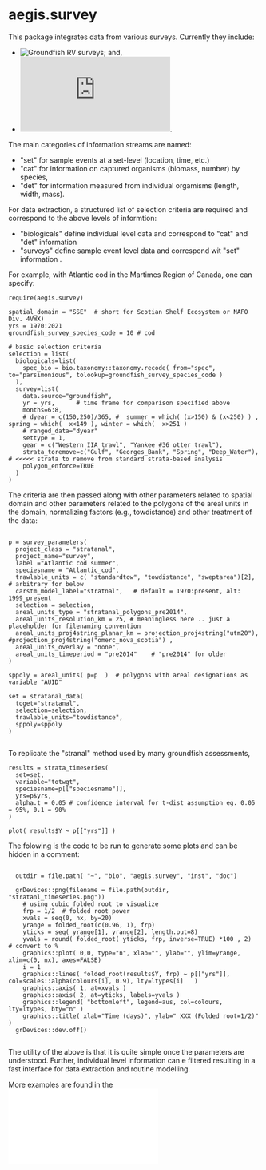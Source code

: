 
# aegis.survey

This package integrates data from various surveys. Currently they include:

- ![Groundfish RV surveys](https://github.com/jae0/aegis.survey/blob/master/R/groundfish_survey_db.R); and,
- ![Snow crab surveys](https://github.com/jae0/bio.snowcrab/blob/master/README.md).

<!--
- ![Nova Scotia Zone 1 Western](./inst/doc/Nova%20Scotia%20__%20Zone%201%20-%20Western/README.md) -->

The main categories of information streams are named:
- "set" for sample events at a set-level (location, time, etc.)
- "cat" for information on captured organisms (biomass, number) by species,
- "det" for information measured from individual orgamisms (length, width, mass).

For data extraction, a structured list of selection criteria are required and correspond to the above levels of informtion:
- "biologicals" define individual level data and correspond to "cat" and "det" information
- "surveys" define sample event level data and correspond wit "set" information .


For example, with Atlantic cod in the Martimes Region of Canada, one can specify:

```
require(aegis.survey)

spatial_domain = "SSE"  # short for Scotian Shelf Ecosystem or NAFO Div. 4VWX)
yrs = 1970:2021
groundfish_survey_species_code = 10 # cod

# basic selection criteria
selection = list(
  biologicals=list(
    spec_bio = bio.taxonomy::taxonomy.recode( from="spec", to="parsimonious", tolookup=groundfish_survey_species_code )
  ),
  survey=list(
    data.source="groundfish",
    yr = yrs,      # time frame for comparison specified above
    months=6:8,
    # dyear = c(150,250)/365, #  summer = which( (x>150) & (x<250) ) , spring = which(  x<149 ), winter = which(  x>251 )
    # ranged_data="dyear"
    settype = 1,
    gear = c("Western IIA trawl", "Yankee #36 otter trawl"),
    strata_toremove=c("Gulf", "Georges_Bank", "Spring", "Deep_Water"),  # <<<<< strata to remove from standard strata-based analysis
    polygon_enforce=TRUE
  )
)

```

The criteria are then passed along with other parameters related to spatial domain and other parameters related to the polygons of the areal units in the domain, normalizing factors (e.g., towdistance) and other treatment of the data:

```

p = survey_parameters(
  project_class = "stratanal",
  project_name="survey",
  label ="Atlantic cod summer",
  speciesname = "Atlantic_cod",
  trawlable_units = c( "standardtow", "towdistance", "sweptarea")[2],  # arbitrary for below
  carstm_model_label="stratnal",   # default = 1970:present, alt: 1999_present
  selection = selection,
  areal_units_type = "stratanal_polygons_pre2014",
  areal_units_resolution_km = 25, # meaningless here .. just a placeholder for filenaming convention
  areal_units_proj4string_planar_km = projection_proj4string("utm20"), #projection_proj4string("omerc_nova_scotia") ,
  areal_units_overlay = "none",
  areal_units_timeperiod = "pre2014"    # "pre2014" for older
)

sppoly = areal_units( p=p  )  # polygons with areal designations as variable "AUID"

set = stratanal_data(
  toget="stratanal",
  selection=selection,
  trawlable_units="towdistance",
  sppoly=sppoly
)


```

To replicate the "stranal" method used by many groundfish assessments,

```
results = strata_timeseries(
  set=set,
  variable="totwgt",
  speciesname=p[["speciesname"]],
  yrs=p$yrs,
  alpha.t = 0.05 # confidence interval for t-dist assumption eg. 0.05 = 95%, 0.1 = 90%
)

plot( results$Y ~ p[["yrs"]] )

```


The folowing is the code to be run to generate some plots and can be hidden in a comment:

```

  outdir = file.path( "~", "bio", "aegis.survey", "inst", "doc")

  grDevices::png(filename = file.path(outdir, "stratanl_timeseries.png"))
    # using cubic folded root to visualize
    frp = 1/2  # folded root power
    xvals = seq(0, nx, by=20)
    yrange = folded_root(c(0.96, 1), frp)
    yticks = seq( yrange[1], yrange[2], length.out=8)
    yvals = round( folded_root( yticks, frp, inverse=TRUE) *100 , 2)  # convert to %
    graphics::plot( 0,0, type="n", xlab="", ylab="", ylim=yrange, xlim=c(0, nx), axes=FALSE)
    i = 1
    graphics::lines( folded_root(results$Y, frp) ~ p[["yrs"]], col=scales::alpha(colours[i], 0.9), lty=ltypes[i]   )
    graphics::axis( 1, at=xvals )
    graphics::axis( 2, at=yticks, labels=yvals )
    graphics::legend( "bottomleft", legend=aus, col=colours, lty=ltypes, bty="n" )
    graphics::title( xlab="Time (days)", ylab=" XXX (Folded root=1/2)" )
  grDevices::dev.off()


```

The utility of the above is that it is quite simple once the parameters are understood. Further, individual level information can e filtered resulting in a fast interface for data extraction and routine modelling.

More examples are found in the ![scripts directory](./inst/README.md)